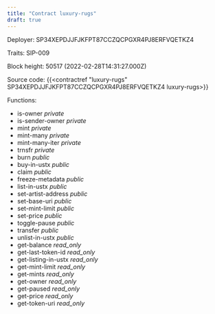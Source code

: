 ```yaml
---
title: "Contract luxury-rugs"
draft: true
---
```

Deployer: SP34XEPDJJFJKFPT87CCZQCPGXR4PJ8ERFVQETKZ4

Traits:
SIP-009 



Block height: 50517 (2022-02-28T14:31:27.000Z)

Source code: {{<contractref "luxury-rugs" SP34XEPDJJFJKFPT87CCZQCPGXR4PJ8ERFVQETKZ4 luxury-rugs>}}

Functions:

* is-owner _private_
* is-sender-owner _private_
* mint _private_
* mint-many _private_
* mint-many-iter _private_
* trnsfr _private_
* burn _public_
* buy-in-ustx _public_
* claim _public_
* freeze-metadata _public_
* list-in-ustx _public_
* set-artist-address _public_
* set-base-uri _public_
* set-mint-limit _public_
* set-price _public_
* toggle-pause _public_
* transfer _public_
* unlist-in-ustx _public_
* get-balance _read_only_
* get-last-token-id _read_only_
* get-listing-in-ustx _read_only_
* get-mint-limit _read_only_
* get-mints _read_only_
* get-owner _read_only_
* get-paused _read_only_
* get-price _read_only_
* get-token-uri _read_only_
